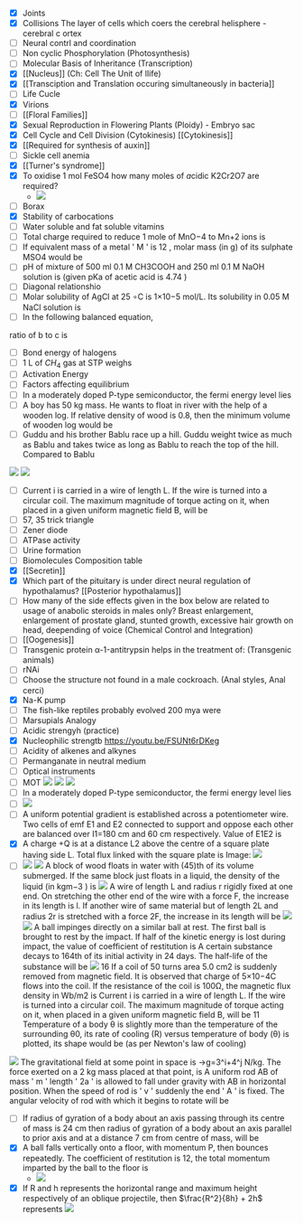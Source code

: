 - [x] Joints
- [x] Collisions
The layer of cells which coers the cerebral helisphere - cerebral c ortex
- [ ] Neural contrl and coordination
- [ ] Non cyclic Phosphorylation (Photosynthesis)
- [ ] Molecular Basis of Inheritance (Transcription)
- [x] [[Nucleus]] (Ch: Cell The Unit of lIife)
- [x] [[Transciption and Translation occuring simultaneously in bacteria]] 
- [ ] Life Cucle
- [x] Virions
- [ ] [[Floral Families]] 
- [x] Sexual Reproduction in Flowering Plants (Ploidy) - Embryo sac
- [x] Cell Cycle and Cell Division (Cytokinesis) [[Cytokinesis]]
- [x] [[Required for synthesis of auxin]]
- [ ] Sickle cell anemia
- [x] [[Turner's syndrome]]
- [x] To oxidise 1 mol FeSO4 how many moles of  *a*cidic K2Cr2O7 are required?
	- ![](Assets/Pasted%20image%2020240426154002.png)
- [ ] Borax
- [x] Stability of carbocations
- [ ] Water soluble and fat soluble vitamins
- [ ] Total charge required to reduce 1 mole of MnO−4 to Mn+2 ions is
- [ ] If equivalent mass of a metal ' M ' is 12 , molar mass (in g) of its sulphate MSO4 would be
- [ ] pH of mixture of 500 ml 0.1 M CH3COOH and 250 ml 0.1 M NaOH solution is
(given pKa of acetic acid is 4.74 )
- [ ] Diagonal relationshio
- [ ] Molar solubility of AgCl at 25 ∘C is 1×10−5 mol/L. Its solubility in 0.05 M NaCl solution is
- [ ] In the following balanced equation,

ratio of b to c is 
- [ ] Bond energy of halogens
- [ ]  1 L of $CH_4$ gas at STP weighs
- [ ] Activation Energy
- [ ] Factors affecting equilibrium
- [ ] In a moderately doped P-type semiconductor, the fermi energy level lies
- [ ] A boy has 50 kg mass. He wants to float in river with the help of a wooden log. If relative density of wood is 0.8, then the minimum volume of wooden log would be
- [ ] Guddu and his brother Bablu race up a hill. Guddu weight twice as much as Bablu and takes twice as long as Bablu to reach the top of the hill. Compared to Bablu

![](Assets/Pasted%20image%2020240426110157.png)
![](Assets/Pasted%20image%2020240426110602.png)
- [ ] Current i is carried in a wire of length L. If the wire is turned into a circular coil. The maximum magnitude of torque acting on it, when placed in a given uniform magnetic field B, will be
- [ ] 57, 35 trick triangle 
- [ ] Zener diode
- [ ] ATPase activity 
- [ ] Urine formation
- [ ] Biomolecules Composition table
- [x] [[Secretin]]
- [x] Which part of the pituitary is under direct neural regulation of hypothalamus? [[Posterior hypothalamus]]
- [ ] How many of the side effects given in the box below are related to usage of anabolic steroids in males only?
Breast enlargement, enlargement of prostate gland, stunted growth, excessive hair growth on head, deepending of voice
(Chemical Control and Integration)
- [ ] [[Oogenesis]]
- [ ] Transgenic protein α-1-antitrypsin helps in the treatment of: (Transgenic animals)
- [ ] rNAi 
- [ ] Choose the structure not found in a male cockroach.
(Anal styles, Anal cerci)
- [x] Na-K pump 
- [ ] The fish-like reptiles probably evolved 200 mya were
- [ ] Marsupials Analogy 
- [ ] Acidic strengyh (practice) 
- [x] Nucleophilic strengtb https://youtu.be/FSUNt6rDKeg
- [ ] Acidity of alkenes and alkynes
- [ ] Permanganate in neutral medium
- [ ] Optical instruments
- [ ] MOT
![](Assets/2024-04-26-12-22-14.png)
![](Assets/2024-04-26-12-22-33.png)
![](Assets/2024-04-26-12-23-00.png)
- [ ] In a moderately doped P-type semiconductor, the fermi energy level lies
-  [ ] ![](Assets/2024-04-26-12-24-57.png)
- [ ] A uniform potential gradient is established across a potentiometer wire. Two cells of emf E1 and E2 connected to support and oppose each other are balanced over I1=180 cm and 60 cm respectively. Value of E1E2 is
- [x] A charge +Q is at a distance L2 above the centre of a square plate having side L. Total flux linked with the square plate is
	Image: ![](Assets/Pasted%20image%2020240426150415.png)
- [ ] ![](Assets/2024-04-26-12-25-41.png)
![](Assets/2024-04-26-12-26-18.png)
A block of wood floats in water with (45)th  of its volume submerged. If the same block just floats in a liquid, the density of the liquid (in kgm−3 ) is
![](Assets/2024-04-26-12-26-42.png)
 A wire of length L and radius r rigidly fixed at one end. On stretching the other end of the wire with a force F, the increase in its length is l. If another wire of same material but of length 2L and radius 2r is stretched with a force 2F, the increase in its length will be
![](Assets/2024-04-26-12-27-31.png)
![](Assets/2024-04-26-12-27-38.png)
A ball impinges directly on a similar ball at rest. The first ball is brought to rest by the impact. If half of the kinetic energy is lost during impact, the value of coefficient of restitution is
A certain substance decays to 164th  of its initial activity in 24 days. The half-life of the substance will be
![](Assets/2024-04-26-12-28-04.png)
16
If a coil of 50 turns area 5.0 cm2 is suddenly removed from magnetic field. It is observed that charge of 5×10−4C flows into the coil. If the resistance of the coil is 100Ω, the magnetic flux density in Wb/m2 is
Current i is carried in a wire of length L. If the wire is turned into a circular coil. The maximum magnitude of torque acting on it, when placed in a given uniform magnetic field B, will be
11
Temperature of a body θ is slightly more than the temperature of the surrounding θ0, its rate of cooling (R) versus temperature of body (θ) is plotted, its shape would be (as per Newton's law of cooling)
 
![](Assets/2024-04-26-12-28-44.png)
The gravitational field at some point in space is →g=3^i+4^j N/kg. The force exerted on a 2 kg mass placed at that point, is
A uniform rod AB of mass ' m ' length ' 2a ' is allowed to fall under gravity with AB in horizontal position. When the speed of rod is ' v ' suddenly the end ' A ' is fixed. The angular velocity of rod with which it begins to rotate will be
- [ ] If radius of gyration of a body about an axis passing through its centre of mass is 24 cm then radius of gyration of a body about an axis parallel to prior axis and at a distance 7 cm from centre of mass, will be
- [x] A ball falls vertically onto a floor, with momentum P, then bounces repeatedly. The coefficient of restitution is 12, the total momentum imparted by the ball to the floor is
	- ![](Assets/New%20Doc%2004-26-2024%2015.33.jpg)
- [x]  If R and h represents the horizontal range and maximum height respectively of an oblique projectile, then $\frac{R^2}{8h} + 2h$ represents
	![](Assets/Pasted%20image%2020240426153825.png)
